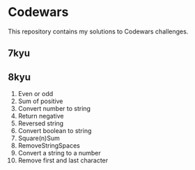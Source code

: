 # Codewars

This repository contains my solutions to Codewars challenges.

## 7kyu

## 8kyu

1. Even or odd
2. Sum of positive
3. Convert number to string
4. Return negative
5. Reversed string
6. Convert boolean to string
7. Square(n)Sum
8. RemoveStringSpaces
9. Convert a string to a number
10. Remove first and last character
